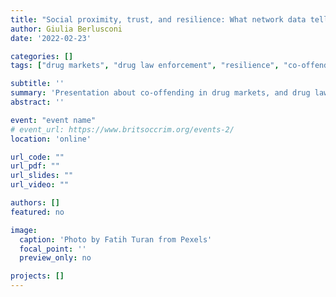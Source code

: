 ```yaml
---
title: "Social proximity, trust, and resilience: What network data tell us about drug markets and their enforcement"
author: Giulia Berlusconi
date: '2022-02-23'

categories: []
tags: ["drug markets", "drug law enforcement", "resilience", "co-offending"]

subtitle: ''
summary: 'Presentation about co-offending in drug markets, and drug law enforcement.'
abstract: ''

event: "event name"
# event_url: https://www.britsoccrim.org/events-2/
location: 'online'

url_code: ""
url_pdf: ""
url_slides: ""
url_video: ""

authors: []
featured: no

image:
  caption: 'Photo by Fatih Turan from Pexels'
  focal_point: ''
  preview_only: no

projects: []
---
```

